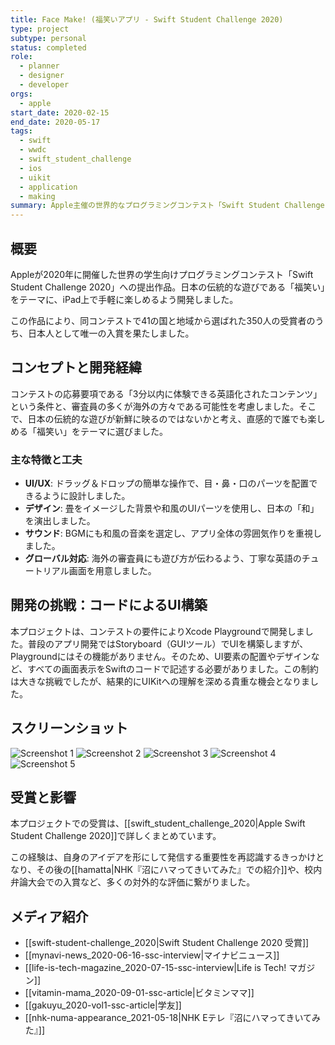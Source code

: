 ```yaml
---
title: Face Make! (福笑いアプリ - Swift Student Challenge 2020)
type: project
subtype: personal
status: completed
role:
  - planner
  - designer
  - developer
orgs:
  - apple
start_date: 2020-02-15
end_date: 2020-05-17
tags:
  - swift
  - wwdc
  - swift_student_challenge
  - ios
  - uikit
  - application
  - making
summary: Apple主催の世界的なプログラミングコンテスト「Swift Student Challenge 2020」に応募し、日本人で唯一入賞した福笑いをテーマにしたiPadアプリ。
---
```

## 概要
Appleが2020年に開催した世界の学生向けプログラミングコンテスト「Swift Student Challenge 2020」への提出作品。日本の伝統的な遊びである「福笑い」をテーマに、iPad上で手軽に楽しめるよう開発しました。

この作品により、同コンテストで41の国と地域から選ばれた350人の受賞者のうち、日本人として唯一の入賞を果たしました。

## コンセプトと開発経緯
コンテストの応募要項である「3分以内に体験できる英語化されたコンテンツ」という条件と、審査員の多くが海外の方々である可能性を考慮しました。そこで、日本の伝統的な遊びが新鮮に映るのではないかと考え、直感的で誰でも楽しめる「福笑い」をテーマに選びました。

### 主な特徴と工夫
- **UI/UX**: ドラッグ＆ドロップの簡単な操作で、目・鼻・口のパーツを配置できるように設計しました。
- **デザイン**: 畳をイメージした背景や和風のUIパーツを使用し、日本の「和」を演出しました。
- **サウンド**: BGMにも和風の音楽を選定し、アプリ全体の雰囲気作りを重視しました。
- **グローバル対応**: 海外の審査員にも遊び方が伝わるよう、丁寧な英語のチュートリアル画面を用意しました。

## 開発の挑戦：コードによるUI構築
本プロジェクトは、コンテストの要件によりXcode Playgroundで開発しました。普段のアプリ開発ではStoryboard（GUIツール）でUIを構築しますが、Playgroundにはその機能がありません。そのため、UI要素の配置やデザインなど、すべての画面表示をSwiftのコードで記述する必要がありました。この制約は大きな挑戦でしたが、結果的にUIKitへの理解を深める貴重な機会となりました。

## スクリーンショット
![Screenshot 1](linked_assets/20_Projects/personal/facemake/facemake_screenshot_1.jpg)
![Screenshot 2](linked_assets/20_Projects/personal/facemake/facemake_screenshot_2.jpg)
![Screenshot 3](linked_assets/20_Projects/personal/facemake/facemake_screenshot_3.jpg)
![Screenshot 4](linked_assets/20_Projects/personal/facemake/facemake_screenshot_4.jpg)
![Screenshot 5](linked_assets/20_Projects/personal/facemake/facemake_screenshot_5.jpg)

## 受賞と影響
本プロジェクトでの受賞は、[[swift_student_challenge_2020|Apple Swift Student Challenge 2020]]で詳しくまとめています。

この経験は、自身のアイデアを形にして発信する重要性を再認識するきっかけとなり、その後の[[hamatta|NHK『沼にハマってきいてみた』での紹介]]や、校内弁論大会での入賞など、多くの対外的な評価に繋がりました。

## メディア紹介
- [[swift-student-challenge_2020|Swift Student Challenge 2020 受賞]]
- [[mynavi-news_2020-06-16-ssc-interview|マイナビニュース]]
- [[life-is-tech-magazine_2020-07-15-ssc-interview|Life is Tech! マガジン]]
- [[vitamin-mama_2020-09-01-ssc-article|ビタミンママ]]
- [[gakuyu_2020-vol1-ssc-article|学友]]
- [[nhk-numa-appearance_2021-05-18|NHK Eテレ『沼にハマってきいてみた』]]

